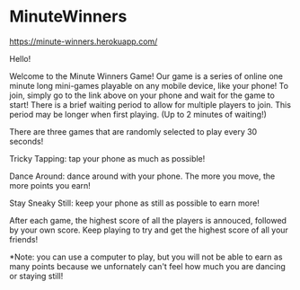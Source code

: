 # MinuteWinners
https://minute-winners.herokuapp.com/

Hello!

Welcome to the Minute Winners Game!
Our game is a series of online one minute long mini-games playable on any mobile device, like your phone!
To join, simply go to the link above on your phone and wait for the game to start! There is a brief waiting period to allow for multiple players to join. This period may be longer when first playing. (Up to 2 minutes of waiting!)

There are three games that are randomly selected to play every 30 seconds!

Tricky Tapping: tap your phone as much as possible!

Dance Around: dance around with your phone. The more you move, the more points you earn!

Stay Sneaky Still: keep your phone as still as possible to earn more!


After each game, the highest score of all the players is annouced, followed by your own score.
Keep playing to try and get the highest score of all your friends!

*Note: you can use a computer to play, but you will not be able to earn as many points because we unfornately can't feel how much you are dancing or staying still!
